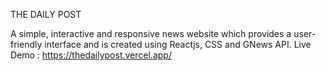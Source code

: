 THE DAILY POST




A simple, interactive and responsive news website which provides a user-friendly interface and is created using Reactjs, CSS and GNews API.
Live Demo : https://thedailypost.vercel.app/
